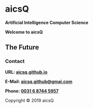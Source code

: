 # aicsQ

**Artificial Intelligence Computer Science**

**Welcome to aicsQ**

## The Future

### Contact

**URL: [aicsq.github.io](https://aicsq.github.io)**

**E-Mail: [aicsq.github@gmai.com](https://aicsq.github@gmai.com)**

**Phone: [0031 6 8744 5957](tel:0031687445957)**

Copyright © 2019 aicsQ
